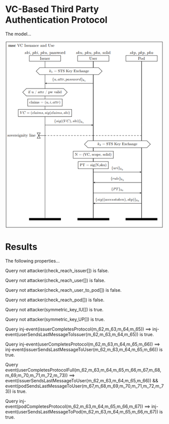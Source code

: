 
# VC-Based Third Party Authentication Protocol

The model...

![MSC of ...](/msc/msc_vc_based.png)

# Results

The following properties...





Query not attacker(check_reach_issuer[]) is false.

Query not attacker(check_reach_user[]) is false.

Query not attacker(check_reach_user_to_pod[]) is false.

Query not attacker(check_reach_pod[]) is false.

Query not attacker(symmetric_key_IU[]) is true.

Query not attacker(symmetric_key_UP[]) is true.

Query inj-event(issuerCompletesProtocol(m_62,m_63,m_64,m_65)) ==> inj-event(userSendsLastMessageToIssuer(m_62,m_63,m_64,m_65)) is true.

Query inj-event(userCompletesProtocol(m_62,m_63,m_64,m_65,m_66)) ==> inj-event(issuerSendsLastMessageToUser(m_62,m_63,m_64,m_65,m_66)) is true.

Query event(userCompletesProtocolFull(m_62,m_63,m_64,m_65,m_66,m_67,m_68,m_69,m_70,m_71,m_72,m_73)) ==> event(issuerSendsLastMessageToUser(m_62,m_63,m_64,m_65,m_66)) && event(podSendsLastMessageToUser(m_67,m_68,m_69,m_70,m_71,m_72,m_73)) is true.

Query inj-event(podCompletesProtocol(m_62,m_63,m_64,m_65,m_66,m_67)) ==> inj-event(userSendsLastMessageToPod(m_62,m_63,m_64,m_65,m_66,m_67)) is true.
